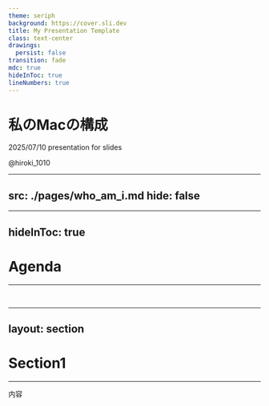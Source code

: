 ```yaml
---
theme: seriph
background: https://cover.sli.dev
title: My Presentation Template
class: text-center
drawings:
  persist: false
transition: fade
mdc: true
hideInToc: true
lineNumbers: true
---
```


# 私のMacの構成

2025/07/10 presentation for slides

@hiroki_1010

<div class="abs-br m-6 flex gap-2">

  <a href="https://github.com/y-hiroki-radiotech" target="_blank" alt="GitHub" title="Open in GitHub"
    class="text-xl slidev-icon-btn opacity-50 !border-none !hover:text-white">
    <carbon-logo-github />
  </a>
</div>

---
src: ./pages/who_am_i.md
hide: false
---

---
hideInToc: true
---

# Agenda

***

<br>
<Toc maxDepth="2"/>

---
layout: section
---

# Section1

***

内容
